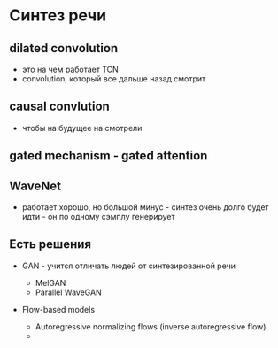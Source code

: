# Синтез речи

## dilated convolution

* это на чем работает TCN
* convolution, который все дальше назад смотрит

## causal convlution

* чтобы на будущее на смотрели

## gated mechanism - gated attention

## WaveNet

* работает хорошо, но большой минус - синтез очень долго будет идти - он по одному сэмплу генерирует

## Есть решения

* GAN - учится отличать людей от синтезированной речи
  * MelGAN
  * Parallel WaveGAN

* Flow-based models
  * Autoregressive normalizing flows (inverse autoregressive flow)
  * 
